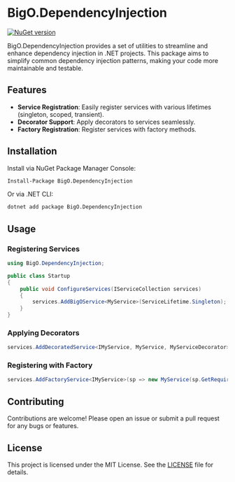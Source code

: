 
# BigO.DependencyInjection

[![NuGet version](https://badge.fury.io/nu/BigO.DependencyInjection.svg)](https://badge.fury.io/nu/BigO.DependencyInjection)

BigO.DependencyInjection provides a set of utilities to streamline and enhance dependency injection in .NET projects. This package aims to simplify common dependency injection patterns, making your code more maintainable and testable.

## Features

- **Service Registration**: Easily register services with various lifetimes (singleton, scoped, transient).
- **Decorator Support**: Apply decorators to services seamlessly.
- **Factory Registration**: Register services with factory methods.

## Installation

Install via NuGet Package Manager Console:

```bash
Install-Package BigO.DependencyInjection
```

Or via .NET CLI:

```bash
dotnet add package BigO.DependencyInjection
```

## Usage

### Registering Services

```csharp
using BigO.DependencyInjection;

public class Startup
{
    public void ConfigureServices(IServiceCollection services)
    {
        services.AddBigOService<MyService>(ServiceLifetime.Singleton);
    }
}
```

### Applying Decorators

```csharp
services.AddDecoratedService<IMyService, MyService, MyServiceDecorator>(ServiceLifetime.Scoped);
```

### Registering with Factory

```csharp
services.AddFactoryService<IMyService>(sp => new MyService(sp.GetRequiredService<IOtherService>()));
```

## Contributing

Contributions are welcome! Please open an issue or submit a pull request for any bugs or features.

## License

This project is licensed under the MIT License. See the [LICENSE](LICENSE) file for details.
